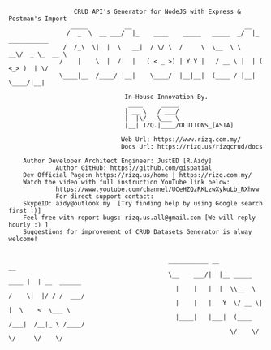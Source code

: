 

                      CRUD API's Generator for NodeJS with Express & Postman's Import
                     _____          __                               __                
                    /  _  \  __ ___/  |_    ____    _____   _____  _/  |_  ___________ 
                   /  /_\  \|  |  \   __|  / \/ \  /     \  \__  \ \   __\/  _ \_  __ \
                  /    |    \  |  /|  |   ( < _ >) | Y Y |   / __ \ |  | (  <_> )  | \/
                  \____|__  /____/ |__|    \____/  |__|__|  (____ / |__|  \____/|__|    
                                 
                                    In-House Innovation By.  
                                     ____     _____ 
                                    | __ \   / ___/
                                    |  |\/   \___ \ 
                                    |__| IZQ.|____/OLUTIONS_[ASIA] 

                                   Web Url: https://www.rizq.com.my/
                                   Docs Url: https://rizq.us/rizqcrud/docs      

		Author Developer Architect Engineer: JustED [R.Aidy] 
                 Author GitHub: https://github.com/gispatial
		Dev Official Page:n https://rizq.us/home | https://rizq.com.my/
		Watch the video with full instruction YouTube link below: 
                 https://www.youtube.com/channel/UCeHZQzRKLzwXykuLb_RXhvw
                 For direct support contact:
		SkypeID: aidy@outlook.my  [Try finding help by using Google search first :)]
		Feel free with report bugs: rizq.us.all@gmail.com [We will reply hourly :) ]
		Suggestions for improvement of CRUD Datasets Generator is alway welcome!
		

                                                ___________ __                   __            
                                                \__    ___/|  |__ _____    ____ |  | __  ______
                                                  |    |   |  |  \\__  \  /    \|  |/ / /  ___/
                                                  |    |   |   Y  \/ __ \|   |  \    <  \___ \ 
                                                  |____|   |___|  (____  /___|  /__|_ \ /____/
                                                                 \/    \/     \/     \/    \/ 


		